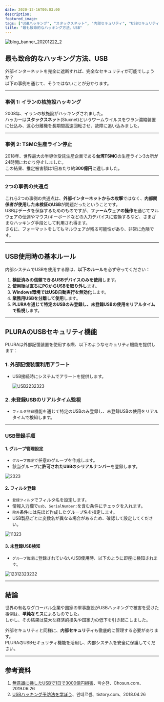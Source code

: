 ```yaml
---
date: 2020-12-16T00:03:00
description: 
featured_image: 
tags: ["USBハッキング", "スタックスネット", "内部セキュリティ", "USBセキュリティ", "マルウェア", "セキュリティルール", "外部記憶装置"]
title: "最も致命的なハッキング方法、USB"
---
```


![blog_banner_20201222_2](https://github.com/user-attachments/assets/3a2cbadd-be51-4f7c-8725-bf02508e6332)

## 最も致命的なハッキング方法、USB

外部インターネットを完全に遮断すれば、完全なセキュリティが可能でしょうか？  
以下の事例を通じて、そうではないことが分かります。

---

### 事例 1: イランの核施設ハッキング
2008年、イランの核施設がハッキングされました。  
ハッカーは**スタックスネット**(Stuxnet)というワームウイルスをウラン濃縮装置に仕込み、遠心分離機を長期間高速回転させ、故障に追い込みました。

---

### 事例 2: TSMC生産ライン停止
2018年、世界最大の半導体受託生産企業である**台湾TSMC**の生産ライン3カ所が24時間にわたり停止しました。  
この結果、推定被害額は1日あたり約**300億円**に達しました。

---

### 2つの事例の共通点
これら2つの事例の共通点は、**外部インターネットからの攻撃**ではなく、**内部関係者が使用した未検証のUSB**が問題だったということです。  
USBはデータを保存するためのものですが、**ファームウェアの操作**を通じてマルウェアの伝達やマウス/キーボードなどの入力デバイスに変換するなど、さまざまなハッキング手段として利用され得ます。  
さらに、フォーマットをしてもマルウェアが残る可能性があり、非常に危険です。

---

## USB使用時の基本ルール

内部システムでUSBを使用する際は、**以下のルール**を必ず守ってください：

1. **検証済みの信頼できるUSBデバイスのみを使用**します。  
2. **使用後は直ちにPCからUSBを取り外し**ます。  
3. **Windows環境ではUSB自動実行を無効化**します。  
4. **業務用USBを分離して使用**します。  
5. **PLURAを通じて特定のUSBのみ登録し、未登録USBの使用をリアルタイムで監視**します。  

---

## PLURAのUSBセキュリティ機能

PLURAは外部記憶装置を使用する際、以下のようなセキュリティ機能を提供します：

### 1. 外部記憶装置利用アラート
- USB接続時にシステムでアラートを提供します。
  
  ![USB2232323](https://github.com/user-attachments/assets/99609cb0-8fb1-470c-9a68-549b60806f3b)

### 2. 未登録USBのリアルタイム監視
- `フィルタ登録`機能を通じて特定のUSBのみ登録し、未登録USBの使用をリアルタイムで検知します。

---

### USB登録手順

#### 1. グループ管理設定
- `グループ管理`で任意のグループを作成します。  
- 該当グループに**許可されたUSBのシリアルナンバー**を登録します。

![2323](https://github.com/user-attachments/assets/c808d7cb-7384-456e-b513-c86b03512d07)

#### 2. フィルタ登録
- `登録フィルタ`でフィルタ名を設定します。  
- 情報入力欄で`usb`、`SerialNumber:`を含む条件にチェックを入れます。  
- `除外`条件には先ほど作成したグループ名を指定します。  
- USB製品ごとに変数名が異なる場合があるため、確認して設定してください。

![11323](https://github.com/user-attachments/assets/38d99b28-8f34-40bd-a339-6febb070d55e)

#### 3. 未登録USB検知
- `グループ管理`に登録されていないUSB使用時、以下のように即座に検知されます。

![12312323232](https://github.com/user-attachments/assets/b82ee601-1b3a-4cc7-96c4-906169a75fa2)

---

## 結論

世界の有名なグローバル企業や国家の軍事施設がUSBハッキングで被害を受けた事例は、**単純なミス**によるものでした。  
しかし、その結果は莫大な経済的損失や国家力の低下を引き起こしました。  

外部セキュリティと同様に、**内部セキュリティ**も徹底的に管理する必要があります。  
PLURAのUSBセキュリティ機能を活用し、内部システムを安全に保護してください。

---

## 参考資料

1. [無意識に挿したUSBで1日で3000億円損害](https://bit.ly/387EO4i)、박순찬、Chosun.com、2019.06.26  
2. [USBハッキング予防法を学ぼう](https://bit.ly/38czyMV)、안데르센、tistory.com、2018.04.26  

